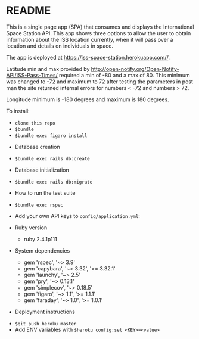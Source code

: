 # README

This is a single page app (SPA) that consumes and displays the International Space Station API. This app shows three options to allow the user to obtain information about the ISS location currently, when it will pass over a location and details on individuals in space.

The app is deployed at https://iss-space-station.herokuapp.com//.

Latitude min and max provided by http://open-notify.org/Open-Notify-API/ISS-Pass-Times/ required a min of -80 and a max of 80. This minimum was changed to -72 and maximum to 72 after testing the parameters in post man the site returned internal errors for numbers < -72 and numbers > 72.

Longitude minimum is -180 degrees and maximum is 180 degrees.

To install:
 - `clone this repo`
 - `$bundle`
 - `$bundle exec figaro install`

 * Database creation
 - `$bundle exec rails db:create`

 * Database initialization
 - `$bundle exec rails db:migrate`

 * How to run the test suite
 - `$bundle exec rspec`

 - Add your own API keys to `config/application.yml`:

* Ruby version
  - ruby 2.4.1p111

* System dependencies
  - gem 'rspec', '~> 3.9'
  - gem 'capybara', '~> 3.32', '>= 3.32.1'
  - gem 'launchy', '~> 2.5'
  - gem 'pry', '~> 0.13.1'
  - gem 'simplecov', '~> 0.18.5'
  - gem 'figaro', '~> 1.1', '>= 1.1.1'
  - gem 'faraday', '~> 1.0', '>= 1.0.1'


* Deployment instructions
 - `$git push heroku master`
 - Add ENV variables with `$heroku config:set <KEY>=<value>`
